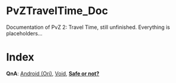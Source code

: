 # PvZTravelTime_Doc
Documentation of PvZ 2: Travel Time, still unfinished.
Everything is placeholders...

# Index
**QnA**: [Android (Ori)](https://github.com/BMegaGPea990/PvZTravelTime_Doc/blob/main/qna/ori_droid.md), [Void](https://github.com/BMegaGPea990/PvZTravelTime_Doc/blob/main/qna/void.md), **[Safe or not?](https://github.com/BMegaGPea990/PvZTravelTime_Doc/blob/main/qna/safeornot.md)**

